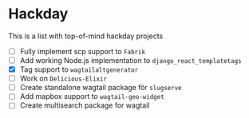 # Hackday

This is a list with top-of-mind hackday projects

- [ ] Fully implement scp support to `Fabrik`
- [ ] Add working Node.js implementation to `django_react_templatetags`
- [x] Tag support to `wagtailaltgenerator`
- [ ] Work on `Delicious-Elixir`
- [ ] Create standalone wagtail package för `slugserve`
- [ ] Add mapbox support to `wagtail-geo-widget`
- [ ] Create multisearch package for wagtail
